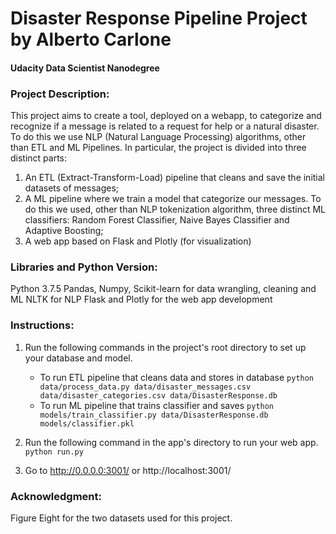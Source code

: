 # Disaster Response Pipeline Project by Alberto Carlone
#### Udacity Data Scientist Nanodegree

### Project Description:
This project aims to create a tool, deployed on a webapp, to categorize and recognize if a message is related to a request for help or a natural disaster.
To do this we use NLP (Natural Language Processing) algorithms, other than ETL and ML Pipelines.
In particular, the project is divided into three distinct parts:
1. An ETL (Extract-Transform-Load) pipeline that cleans and save the initial datasets of messages;
2. A ML pipeline where we train a model that categorize our messages. To do this we used, other than NLP tokenization algorithm, three distinct ML classifiers:
   Random Forest Classifier, Naive Bayes Classifier and Adaptive Boosting;
3. A web app based on Flask and Plotly (for visualization)

### Libraries and Python Version:
Python 3.7.5
Pandas, Numpy, Scikit-learn for data wrangling, cleaning and ML
NLTK for NLP
Flask and Plotly for the web app development


### Instructions:
1. Run the following commands in the project's root directory to set up your database and model.

    - To run ETL pipeline that cleans data and stores in database
        `python data/process_data.py data/disaster_messages.csv data/disaster_categories.csv data/DisasterResponse.db`
    - To run ML pipeline that trains classifier and saves
        `python models/train_classifier.py data/DisasterResponse.db models/classifier.pkl`

2. Run the following command in the app's directory to run your web app.
    `python run.py`

3. Go to http://0.0.0.0:3001/ or http://localhost:3001/

### Acknowledgment:
Figure Eight for the two datasets used for this project.
